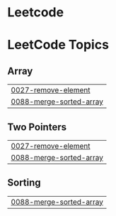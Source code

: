 # Leetcode
<!---LeetCode Topics Start-->
# LeetCode Topics
## Array
|  |
| ------- |
| [0027-remove-element](https://github.com/GopinathBalaji/Leetcode/tree/master/0027-remove-element) |
| [0088-merge-sorted-array](https://github.com/GopinathBalaji/Leetcode/tree/master/0088-merge-sorted-array) |
## Two Pointers
|  |
| ------- |
| [0027-remove-element](https://github.com/GopinathBalaji/Leetcode/tree/master/0027-remove-element) |
| [0088-merge-sorted-array](https://github.com/GopinathBalaji/Leetcode/tree/master/0088-merge-sorted-array) |
## Sorting
|  |
| ------- |
| [0088-merge-sorted-array](https://github.com/GopinathBalaji/Leetcode/tree/master/0088-merge-sorted-array) |
<!---LeetCode Topics End-->